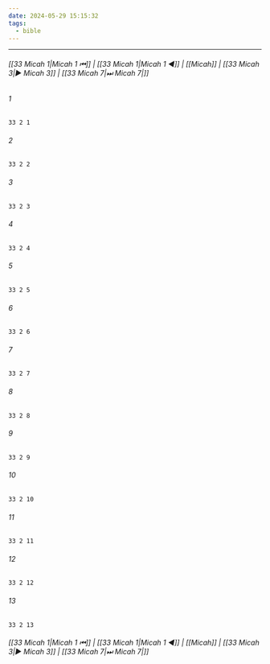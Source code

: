```yaml
---
date: 2024-05-29 15:15:32
tags:
  - bible
---
```

___

###### [[33 Micah 1|Micah 1 ⏮]] | [[33 Micah 1|Micah 1 ◀]] | [[Micah]] | [[33 Micah 3|▶ Micah 3]] | [[33 Micah 7|⏭ Micah 7|]]

###### 1
``` verse
33 2 1 
```
###### 2
``` verse
33 2 2 
```
###### 3
``` verse
33 2 3 
```
###### 4
``` verse
33 2 4 
```
###### 5
``` verse
33 2 5 
```
###### 6
``` verse
33 2 6 
```
###### 7
``` verse
33 2 7 
```
###### 8
``` verse
33 2 8 
```
###### 9
``` verse
33 2 9 
```
###### 10
``` verse
33 2 10 
```
###### 11
``` verse
33 2 11 
```
###### 12
``` verse
33 2 12 
```
###### 13
``` verse
33 2 13 
```

###### [[33 Micah 1|Micah 1 ⏮]] | [[33 Micah 1|Micah 1 ◀]] | [[Micah]] | [[33 Micah 3|▶ Micah 3]] | [[33 Micah 7|⏭ Micah 7|]]

